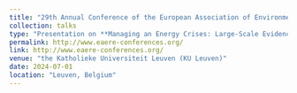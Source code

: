 ```yaml
---
title: "29th Annual Conference of the European Association of Environmental and Resource Economists (EAERE) 2024"
collection: talks
type: "Presentation on **Managing an Energy Crises: Large-Scale Evidence of Residential Natural Gas Savings Through Financial Rewards**"
permalink: http://www.eaere-conferences.org/
link: http://www.eaere-conferences.org/
venue: "the Katholieke Universiteit Leuven (KU Leuven)"
date: 2024-07-01
location: "Leuven, Belgium"
---
```

